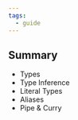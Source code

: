 ```yaml
---
tags:
  - guide
---
```

## Summary
- Types
- Type Inference
- Literal Types
- Aliases
- Pipe & Curry
